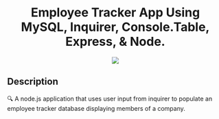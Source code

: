 <h1 align="center">Employee Tracker App Using MySQL, Inquirer, Console.Table, Express, & Node.</h1>
<p align="center">
    <img src="https://img.shields.io/github/repo-size/hugh-bowie/Employee-Tracker" />
 </p>
 
## Description

🔍 A node.js application that uses user input from inquirer to populate an employee tracker database displaying members of a company.
